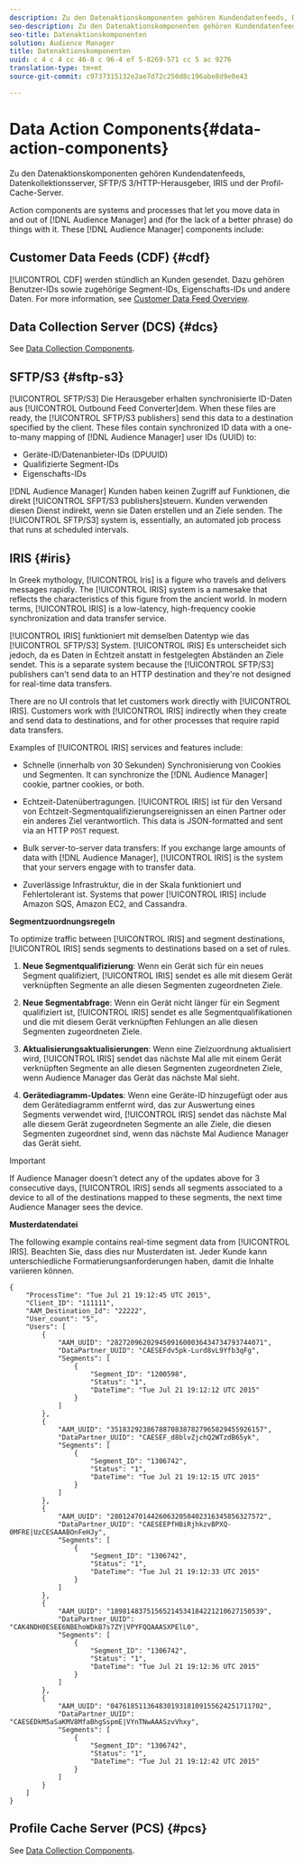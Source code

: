 ```yaml
---
description: Zu den Datenaktionskomponenten gehören Kundendatenfeeds, Datenkollektionsserver, SFTP/S 3/HTTP-Herausgeber, IRIS und der Profil-Cache-Server.
seo-description: Zu den Datenaktionskomponenten gehören Kundendatenfeeds, Datenkollektionsserver, SFTP/S 3/HTTP-Herausgeber, IRIS und der Profil-Cache-Server.
seo-title: Datenaktionskomponenten
solution: Audience Manager
title: Datenaktionskomponenten
uuid: c 4 c 4 cc 46-8 c 96-4 ef 5-8269-571 cc 5 ac 9276
translation-type: tm+mt
source-git-commit: c9737315132e2ae7d72c250d8c196abe8d9e0e43

---
```



# Data Action Components{#data-action-components}

Zu den Datenaktionskomponenten gehören Kundendatenfeeds, Datenkollektionsserver, SFTP/S 3/HTTP-Herausgeber, IRIS und der Profil-Cache-Server.

<!-- 

c_compact.xml

 -->

Action components are systems and processes that let you move data in and out of [!DNL Audience Manager] and (for the lack of a better phrase) do things with it. These [!DNL Audience Manager] components include:

## Customer Data Feeds (CDF) {#cdf}

[!UICONTROL CDF] werden stündlich an Kunden gesendet. Dazu gehören Benutzer-IDs sowie zugehörige Segment-IDs, Eigenschafts-IDs und andere Daten. For more information, see [Customer Data Feed Overview](../../features/cdf-files.md).

## Data Collection Server (DCS) {#dcs}

See [Data Collection Components](../../reference/system-components/components-data-collection.md).

## SFTP/S3 {#sftp-s3}

[!UICONTROL SFTP/S3] Die Herausgeber erhalten synchronisierte ID-Daten aus [!UICONTROL Outbound Feed Converter]dem. When these files are ready, the [!UICONTROL SFTP/S3 publishers] send this data to a destination specified by the client. These files contain synchronized ID data with a one-to-many mapping of [!DNL Audience Manager] user IDs (UUID) to:

* Geräte-ID/Datenanbieter-IDs (DPUUID)
* Qualifizierte Segment-IDs
* Eigenschafts-IDs

[!DNL Audience Manager] Kunden haben keinen Zugriff auf Funktionen, die direkt [!UICONTROL SFPT/S3 publishers]steuern. Kunden verwenden diesen Dienst indirekt, wenn sie Daten erstellen und an Ziele senden. The [!UICONTROL SFTP/S3] system is, essentially, an automated job process that runs at scheduled intervals.

## IRIS {#iris}

In Greek mythology, [!UICONTROL Iris] is a figure who travels and delivers messages rapidly. The [!UICONTROL IRIS] system is a namesake that reflects the characteristics of this figure from the ancient world. In modern terms, [!UICONTROL IRIS] is a low-latency, high-frequency cookie synchronization and data transfer service.

[!UICONTROL IRIS] funktioniert mit demselben Datentyp wie das [!UICONTROL SFTP/S3] System. [!UICONTROL IRIS] Es unterscheidet sich jedoch, da es Daten in Echtzeit anstatt in festgelegten Abständen an Ziele sendet. This is a separate system because the [!UICONTROL SFTP/S3] publishers can't send data to an HTTP destination and they're not designed for real-time data transfers.

There are no UI controls that let customers work directly with [!UICONTROL IRIS]. Customers work with [!UICONTROL IRIS] indirectly when they create and send data to destinations, and for other processes that require rapid data transfers.

Examples of [!UICONTROL IRIS] services and features include:

* Schnelle (innerhalb von 30 Sekunden) Synchronisierung von Cookies und Segmenten. It can synchronize the [!DNL Audience Manager] cookie, partner cookies, or both.
* Echtzeit-Datenübertragungen. [!UICONTROL IRIS] ist für den Versand von Echtzeit-Segmentqualifizierungsereignissen an einen Partner oder ein anderes Ziel verantwortlich. This data is JSON-formatted and sent via an HTTP `POST` request.

* Bulk server-to-server data transfers: If you exchange large amounts of data with [!DNL Audience Manager], [!UICONTROL IRIS] is the system that your servers engage with to transfer data.

* Zuverlässige Infrastruktur, die in der Skala funktioniert und Fehlertolerant ist. Systems that power [!UICONTROL IRIS] include Amazon SQS, Amazon EC2, and Cassandra.

**Segmentzuordnungsregeln**

To optimize traffic between [!UICONTROL IRIS] and segment destinations, [!UICONTROL IRIS] sends segments to destinations based on a set of rules.

1. **Neue Segmentqualifizierung**: Wenn ein Gerät sich für ein neues Segment qualifiziert, [!UICONTROL IRIS] sendet es alle mit diesem Gerät verknüpften Segmente an alle diesen Segmenten zugeordneten Ziele.

1. **Neue Segmentabfrage**: Wenn ein Gerät nicht länger für ein Segment qualifiziert ist, [!UICONTROL IRIS] sendet es alle Segmentqualifikationen und die mit diesem Gerät verknüpften Fehlungen an alle diesen Segmenten zugeordneten Ziele.

1. **Aktualisierungsaktualisierungen**: Wenn eine Zielzuordnung aktualisiert wird, [!UICONTROL IRIS] sendet das nächste Mal alle mit einem Gerät verknüpften Segmente an alle diesen Segmenten zugeordneten Ziele, wenn Audience Manager das Gerät das nächste Mal sieht.

1. **Gerätediagramm-Updates**: Wenn eine Geräte-ID hinzugefügt oder aus dem Gerätediagramm entfernt wird, das zur Auswertung eines Segments verwendet wird, [!UICONTROL IRIS] sendet das nächste Mal alle diesem Gerät zugeordneten Segmente an alle Ziele, die diesen Segmenten zugeordnet sind, wenn das nächste Mal Audience Manager das Gerät sieht.

>[!IMPORTANT]
>
>If Audience Manager doesn't detect any of the updates above for 3 consecutive days, [!UICONTROL IRIS] sends all segments associated to a device to all of the destinations mapped to these segments, the next time Audience Manager sees the device.

**Musterdatendatei**

The following example contains real-time segment data from [!UICONTROL IRIS]. Beachten Sie, dass dies nur Musterdaten ist. Jeder Kunde kann unterschiedliche Formatierungsanforderungen haben, damit die Inhalte variieren können.

```
{
    "ProcessTime": "Tue Jul 21 19:12:45 UTC 2015",
    "Client_ID": "111111",
    "AAM_Destination_Id": "22222",
    "User_count": "5",
    "Users": [
        {
            "AAM_UUID": "28272096202945091600036434734793744071",
            "DataPartner_UUID": "CAESEFdv5pk-Lurd8vL9Yfb3qFg",
            "Segments": [
                {
                    "Segment_ID": "1200598",
                    "Status": "1",
                    "DateTime": "Tue Jul 21 19:12:12 UTC 2015"
                }
            ]
        },
        {
            "AAM_UUID": "35183292386788708387827965829455926157",
            "DataPartner_UUID": "CAESEF_d8blvZjchQ2WTzdB65yk",
            "Segments": [
                {
                    "Segment_ID": "1306742",
                    "Status": "1",
                    "DateTime": "Tue Jul 21 19:12:15 UTC 2015"
                }
            ]
        },
        {
            "AAM_UUID": "28012470144260632050402316345856327572",
            "DataPartner_UUID": "CAESEEPfHBiRjhkzvBPXQ-0MFRE|UzCESAAABOnFeHJy",
            "Segments": [
                {
                    "Segment_ID": "1306742",
                    "Status": "1",
                    "DateTime": "Tue Jul 21 19:12:33 UTC 2015"
                }
            ]
        },
        {
            "AAM_UUID": "18981483751565214534184221210627150539",
            "DataPartner_UUID": "CAK4NDH0ESEE6NBEhoWDkB7s7ZY|VPYFQQAAASXPElL0",
            "Segments": [
                {
                    "Segment_ID": "1306742",
                    "Status": "1",
                    "DateTime": "Tue Jul 21 19:12:36 UTC 2015"
                }
            ]
        },
        {
            "AAM_UUID": "04761851136483019318109155624251711702",
            "DataPartner_UUID": "CAESEDkM5aSaKMV8MfaBhgSspmE|VYnTNwAAASzvVhxy",
            "Segments": [
                {
                    "Segment_ID": "1306742",
                    "Status": "1",
                    "DateTime": "Tue Jul 21 19:12:42 UTC 2015"
                }
            ]
        }
    ]
}
```

## Profile Cache Server (PCS) {#pcs}

See [Data Collection Components](../../reference/system-components/components-data-collection.md).
